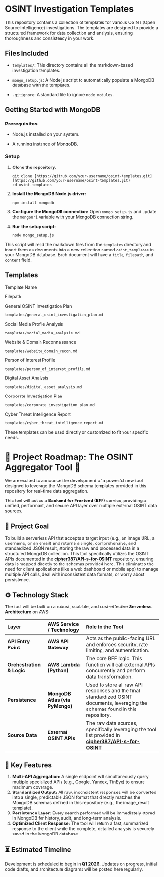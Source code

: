 # OSINT Investigation Templates

This repository contains a collection of templates for various OSINT (Open Source Intelligence) investigations. The templates are designed to provide a structured framework for data collection and analysis, ensuring thoroughness and consistency in your work.

## Files Included

-   `templates/`: This directory contains all the markdown-based investigation templates.
    
-   `mongo_setup.js`: A Node.js script to automatically populate a MongoDB database with the templates.
    
-   `.gitignore`: A standard file to ignore `node_modules`.
    

## Getting Started with MongoDB

### Prerequisites

-   Node.js installed on your system.
    
-   A running instance of MongoDB.
    

### Setup

1.  **Clone the repository:**
    
    ```
    git clone [https://github.com/your-username/osint-templates.git](https://github.com/your-username/osint-templates.git)
    cd osint-templates
    
    ```
    
2.  **Install the MongoDB Node.js driver:**
    
    ```
    npm install mongodb
    
    ```
    
3.  **Configure the MongoDB connection:** Open `mongo_setup.js` and update the `mongoUri` variable with your MongoDB connection string.
    
4.  **Run the setup script:**
    
    ```
    node mongo_setup.js
    
    ```
    

This script will read the markdown files from the `templates` directory and insert them as documents into a new collection named `osint_templates` in your MongoDB database. Each document will have a `title`, `filepath`, and `content` field.

## Templates

Template Name

Filepath

General OSINT Investigation Plan

`templates/general_osint_investigation_plan.md`

Social Media Profile Analysis

`templates/social_media_analysis.md`

Website & Domain Reconnaissance

`templates/website_domain_recon.md`

Person of Interest Profile

`templates/person_of_interest_profile.md`

Digital Asset Analysis

`templates/digital_asset_analysis.md`

Corporate Investigation Plan

`templates/corporate_investigation_plan.md`

Cyber Threat Intelligence Report

`templates/cyber_threat_intelligence_report.md`

These templates can be used directly or customized to fit your specific needs.

# **🚧 Project Roadmap: The OSINT Aggregator Tool 🚧**

We are excited to announce the development of a powerful new tool designed to leverage the MongoDB schema templates provided in this repository for real-time data aggregation.

This tool will act as a **Backend for Frontend (BFF)** service, providing a unified, performant, and secure API layer over multiple external OSINT data sources.

## **🎯 Project Goal**

To build a serverless API that accepts a target input (e.g., an image URL, a username, or an email) and returns a single, comprehensive, and standardized JSON result, storing the raw and processed data in a structured MongoDB collection. This tool specifically utilizes the OSINT APIs documented in the [**cipher387/API-s-for-OSINT**](https://github.com/cipher387/API-s-for-OSINT) repository, ensuring data is mapped directly to the schemas provided here. This eliminates the need for client applications (like a web dashboard or mobile app) to manage multiple API calls, deal with inconsistent data formats, or worry about persistence.

## **⚙️ Technology Stack**

The tool will be built on a robust, scalable, and cost-effective **Serverless Architecture** on AWS:

| Layer | AWS Service / Technology | Role in the Tool |
| :---- | :---- | :---- |
| **API Entry Point** | **AWS API Gateway** | Acts as the public-facing URL and enforces security, rate limiting, and authentication. |
| **Orchestration & Logic** | **AWS Lambda (Python)** | The core BFF logic. This function will call external APIs concurrently and perform data transformation. |
| **Persistence** | **MongoDB Atlas (via PyMongo)** | Used to store all raw API responses and the final standardized OSINT documents, leveraging the schemas found in this repository. |
| **Source Data** | **External OSINT APIs** | The raw data sources, specifically leveraging the tool list provided in [**cipher387/API-s-for-OSINT**](https://github.com/cipher387/API-s-for-OSINT). |

## **📝 Key Features**

1. **Multi-API Aggregation:** A single endpoint will simultaneously query multiple specialized APIs (e.g., Google, Yandex, TinEye) to ensure maximum coverage.  
2. **Standardized Output:** All raw, inconsistent responses will be converted into a single, predictable JSON format that directly matches the MongoDB schemas defined in this repository (e.g., the image\_result template).  
3. **Persistence Layer:** Every search performed will be immediately stored in MongoDB for history, audit, and long-term analysis.  
4. **Optimized Client Response:** The tool will return a fast, summarized response to the client while the complete, detailed analysis is securely saved in the MongoDB database.

## **⏳ Estimated Timeline**

Development is scheduled to begin in **Q1 2026**. Updates on progress, initial code drafts, and architecture diagrams will be posted here regularly.
